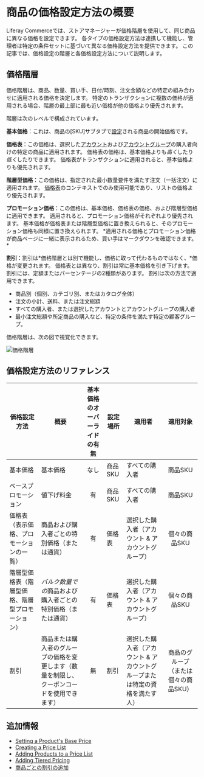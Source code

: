 # 商品の価格設定方法の概要

Liferay Commerceでは、ストアマネージャーが価格階層を使用して、同じ商品に異なる価格を設定できます。 各タイプの価格設定方法は連携して機能し、管理者は特定の条件セットに基づいて異なる価格設定方法を提供できます。 この記事では、価格設定の階層と各価格設定方法について説明します。

## 価格階層

価格階層は、商品、数量、買い手、日付/時刻、注文金額などの特定の組み合わせに適用される価格を決定します。 特定のトランザクションに複数の価格が適用される場合、階層の最上部に最も近い価格が他の価格より優先されます。

階層は次のレベルで構成されています。

**基本価格**：これは、商品の[SKU]サブタブで[設定](./setting-a-products-base-price.md)される商品の開始価格です。

**価格表**：この価格は、選択した[アカウント](../../account-management/creating-a-new-account.md)および[アカウントグループ](../../account-management/creating-a-new-account-group.md)の購入者向けの特定の商品に適用されます。 価格表の価格は、基本価格よりも*高く*したり*低く*したりできます。 価格表がトランザクションに適用されると、基本価格よりも優先されます。

**階層型価格**：この価格は、指定された最小数量要件を満たす注文（一括注文）に適用されます。 [価格表](./creating-a-price-list.md)のコンテキストでのみ使用可能であり、リストの価格より優先されます。

**プロモーション価格**：この価格は、基本価格、価格表の価格、および階層型価格に適用できます。 適用されると、プロモーション価格がそれぞれより優先されます。 基本価格が価格表または階層型価格に置き換えられると、そのプロモーション価格も同様に置き換えられます。 *適用される価格とプロモーション価格が商品ページに一緒に表示されるため、買い手はマークダウンを確認できます。 *

**割引**：割引は*価格階層とは別で機能し、価格に取って代わるものではなく、*価格が変更されます。 価格表とは異なり、割引は常に基本価格を引き下げます。 割引には、定額またはパーセンテージの2種類があります。 割引は次の方法で適用できます。

  - 商品別（個別、カテゴリ別、またはカタログ全体）
  - 注文の小計、送料、または注文総額
  - すべての購入者、または選択したアカウントとアカウントグループの購入者
  - 最小注文総額や所定商品の購入など、特定の条件を満たす特定の顧客グループ。

価格階層は、次の図で視覚化できます。

![価格階層](./introduction-to-product-pricing-methods/images/01.png)

## 価格設定方法のリファレンス

| 価格設定方法                   | 概要                                            | 基本価格のオーバーライドの有無 | 設定場所  | 適用者                                     |         適用対象         |
| ------------------------ | --------------------------------------------- |:---------------:| ----- | --------------------------------------- |:--------------------:|
| 基本価格                     | 基本価格                                          |       なし        | 商品SKU | すべての購入者                                 |        商品SKU         |
| ベースプロモーション               | 値下げ料金                                         |        有        | 商品SKU | すべての購入者                                 |        商品SKU         |
| 価格表（表示価格、プロモーションの一覧）     | 商品および購入者ごとの特別価格（または通貨）                        |        有        | 価格表   | 選択した購入者（アカウント & アカウントグループ）              |       個々の商品SKU       |
| 階層型価格表（階層型価格、階層型プロモーション） | *バルク数量での*商品および購入者ごとの特別価格（または通貨）               |        有        | 価格表   | 選択した購入者（アカウント & アカウントグループ）              |       個々の商品SKU       |
| 割引                       | 商品または購入者のグループの価格を変更します（数量を制限し、クーポンコードを使用できます） |        無        | 割引    | 選択した購入者（アカウント & アカウントグループまたは特定の資格を満たす人） | 商品のグループ（または個々の商品SKU） |

## 追加情報

  - [Setting a Product's Base Price](./setting-a-products-base-price.md)
  - [Creating a Price List](./creating-a-price-list.md)
  - [Adding Products to a Price List](./adding-products-to-a-price-list.md)
  - [Adding Tiered Pricing](./adding-products-to-a-price-list.md)
  - [商品ごとの割引の追加](../../promoting-products/adding-discounts-by-product.md)
